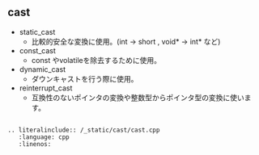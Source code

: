 ## cast

* static_cast
    * 比較的安全な変換に使用。(int -> short , void* -> int* など)
* const_cast
    * const やvolatileを除去するために使用。
* dynamic_cast
    * ダウンキャストを行う際に使用。
* reinterrupt_cast
    * 互換性のないポインタの変換や整数型からポインタ型の変換に使います。

```eval_rst

.. literalinclude:: /_static/cast/cast.cpp
   :language: cpp
   :linenos:
   
```
